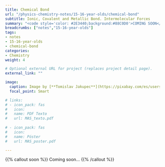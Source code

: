 ```yaml
---
title: Chemical Bond
url: "/physics-chemistry-notes/15-16-year-olds/chemical-bond"
subtitle: Ionic, Covalent and Metallic Bond. Intermolecular Forces
summary: "<code style='color: #2E3440;background:#88C0D0'>COMING SOON</code> <br> Ionic, Covalent and Metallic Bond. Intermolecular Forces."
breadcrumbs: ["notes","15-16-year-olds"]
tags:
- notes
- 15-16-year-olds
- chemical-bond
categories:
- Chemistry
weight: 4

# Optional external URL for project (replaces project detail page).
external_link: ""

image:
  caption: Image by [**Tomislav Jakupec**](https://pixabay.com/es/users/tommyvideo-3092371/) on [Pixabay](https://pixabay.com/es/)
  focal_point: Smart

# links:
# - icon_pack: fas
#   icon:
#   name: PDF Texto
#   url: MAS_texto.pdf
  
# - icon_pack: fas
#   icon:
#   name: Póster
#   url: MAS_poster.pdf

---
```


{{% callout soon %}}
Coming soon...
{{% /callout %}}
